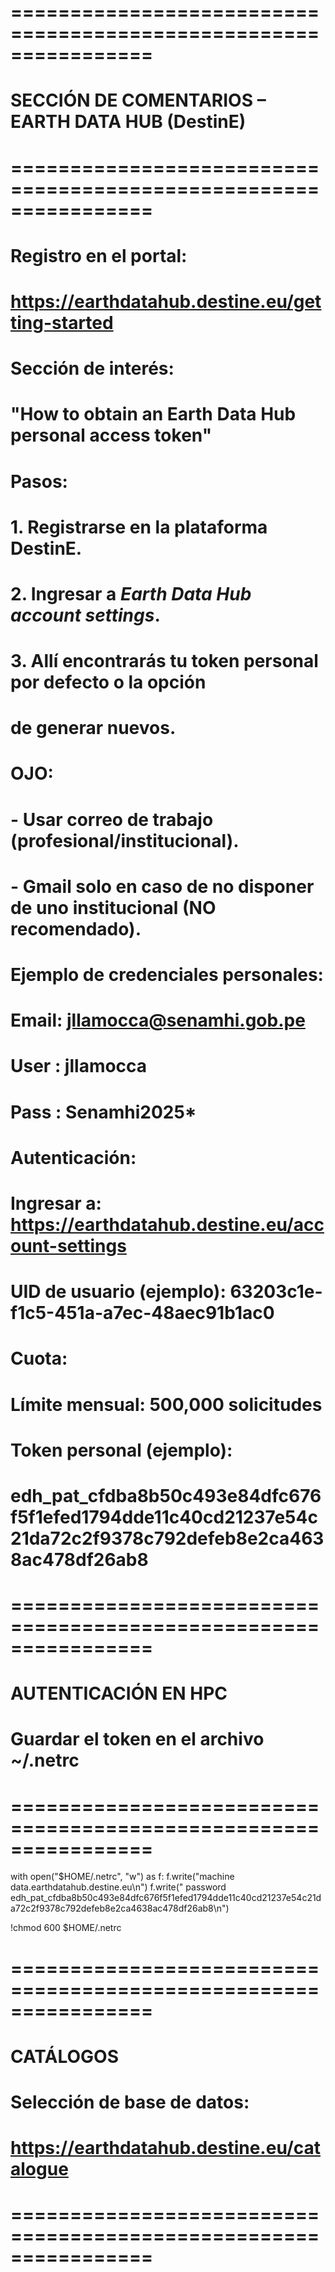 # ================================================================
# SECCIÓN DE COMENTARIOS – EARTH DATA HUB (DestinE)
# ================================================================

# Registro en el portal:
#   https://earthdatahub.destine.eu/getting-started 
#
# Sección de interés:
#   "How to obtain an Earth Data Hub personal access token"
#
# Pasos:
#   1. Registrarse en la plataforma DestinE.
#   2. Ingresar a *Earth Data Hub account settings*.
#   3. Allí encontrarás tu token personal por defecto o la opción
#      de generar nuevos.

# OJO:
#   - Usar correo de trabajo (profesional/institucional).
#   - Gmail solo en caso de no disponer de uno institucional (NO recomendado).

# Ejemplo de credenciales personales:
#   Email: jllamocca@senamhi.gob.pe
#   User : jllamocca
#   Pass : Senamhi2025*

# Autenticación:
#   Ingresar a: https://earthdatahub.destine.eu/account-settings
#   UID de usuario (ejemplo): 63203c1e-f1c5-451a-a7ec-48aec91b1ac0

# Cuota:
#   Límite mensual: 500,000 solicitudes

# Token personal (ejemplo):
#   edh_pat_cfdba8b50c493e84dfc676f5f1efed1794dde11c40cd21237e54c21da72c2f9378c792defeb8e2ca4638ac478df26ab8

# ================================================================
# AUTENTICACIÓN EN HPC
# Guardar el token en el archivo ~/.netrc
# ================================================================

with open("$HOME/.netrc", "w") as f:
    f.write("machine data.earthdatahub.destine.eu\n")
    f.write("  password edh_pat_cfdba8b50c493e84dfc676f5f1efed1794dde11c40cd21237e54c21da72c2f9378c792defeb8e2ca4638ac478df26ab8\n")

!chmod 600 $HOME/.netrc

# ================================================================
# CATÁLOGOS
# Selección de base de datos:
#   https://earthdatahub.destine.eu/catalogue
# ================================================================

